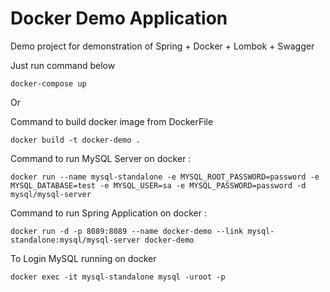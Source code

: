 # Docker Demo Application

Demo project for demonstration of Spring + Docker + Lombok + Swagger

Just run command below
```
docker-compose up
```

Or

Command to build docker image from DockerFile

```
docker build -t docker-demo .
```

Command to run MySQL Server on docker :

```
docker run --name mysql-standalone -e MYSQL_ROOT_PASSWORD=password -e MYSQL_DATABASE=test -e MYSQL_USER=sa -e MYSQL_PASSWORD=password -d mysql/mysql-server
```

Command to run Spring Application on docker :

```
docker run -d -p 8089:8089 --name docker-demo --link mysql-standalone:mysql/mysql-server docker-demo
```

To Login MySQL running on docker

```
docker exec -it mysql-standalone mysql -uroot -p
```

